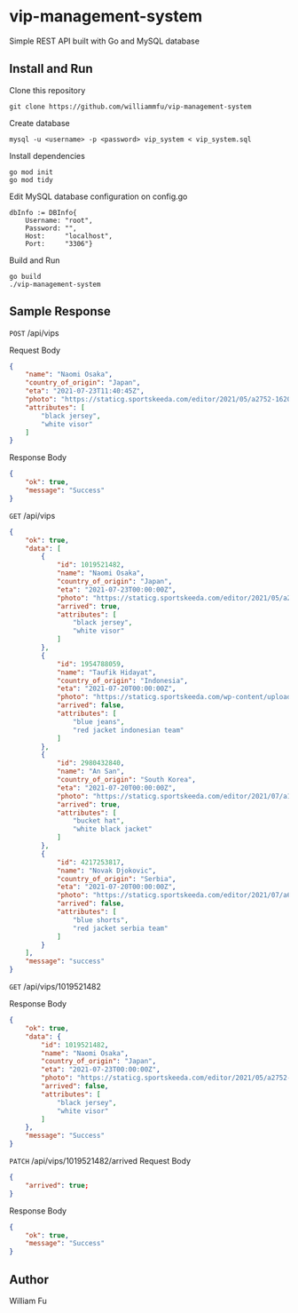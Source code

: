 # vip-management-system

Simple REST API built with Go and MySQL database

## Install and Run
Clone this repository
```
git clone https://github.com/williammfu/vip-management-system
```

Create database
```
mysql -u <username> -p <password> vip_system < vip_system.sql
```

Install dependencies
```
go mod init
go mod tidy
```

Edit MySQL database configuration on config.go
```
dbInfo := DBInfo{
	Username: "root",
	Password: "",
	Host:     "localhost",
	Port:     "3306"}
```


Build and Run
```
go build
./vip-management-system
```

## Sample Response
`POST` /api/vips


Request Body
```json
{
    "name": "Naomi Osaka",
    "country_of_origin": "Japan",
    "eta": "2021-07-23T11:40:45Z",
    "photo": "https://staticg.sportskeeda.com/editor/2021/05/a2752-16206547493861-800.jpg",
    "attributes": [
        "black jersey",
        "white visor"
    ]
}
```


Response Body
```json
{
	"ok": true,
	"message": "Success"
}
```

`GET` /api/vips
```json
{
    "ok": true,
    "data": [
        {
            "id": 1019521482,
            "name": "Naomi Osaka",
            "country_of_origin": "Japan",
            "eta": "2021-07-23T00:00:00Z",
            "photo": "https://staticg.sportskeeda.com/editor/2021/05/a2752-16206547493861-800.jpg",
            "arrived": true,
            "attributes": [
                "black jersey",
                "white visor"
            ]
        },
        {
            "id": 1954788059,
            "name": "Taufik Hidayat",
            "country_of_origin": "Indonesia",
            "eta": "2021-07-20T00:00:00Z",
            "photo": "https://staticg.sportskeeda.com/wp-content/uploads/2012/02/taufik-hidayat.jpg",
            "arrived": false,
            "attributes": [
                "blue jeans",
                "red jacket indonesian team"
            ]
        },
        {
            "id": 2980432840,
            "name": "An San",
            "country_of_origin": "South Korea",
            "eta": "2021-07-20T00:00:00Z",
            "photo": "https://staticg.sportskeeda.com/editor/2021/07/a1951-16276115578462-800.jpg",
            "arrived": true,
            "attributes": [
                "bucket hat",
                "white black jacket"
            ]
        },
        {
            "id": 4217253817,
            "name": "Novak Djokovic",
            "country_of_origin": "Serbia",
            "eta": "2021-07-20T00:00:00Z",
            "photo": "https://staticg.sportskeeda.com/editor/2021/07/a6359-16277321137185-800.jpg",
            "arrived": false,
            "attributes": [
                "blue shorts",
                "red jacket serbia team"
            ]
        }
    ],
    "message": "success"
}
```


`GET` /api/vips/1019521482

Response Body
```json
{
    "ok": true,
    "data": {
        "id": 1019521482,
        "name": "Naomi Osaka",
        "country_of_origin": "Japan",
        "eta": "2021-07-23T00:00:00Z",
        "photo": "https://staticg.sportskeeda.com/editor/2021/05/a2752-16206547493861-800.jpg",
        "arrived": false,
        "attributes": [
            "black jersey",
            "white visor"
        ]
    },
    "message": "Success"
}
```

`PATCH` /api/vips/1019521482/arrived
Request Body
```json
{
	"arrived": true;
}
```

Response Body
```json
{
	"ok": true,
	"message": "Success"
}
```

## Author
William Fu